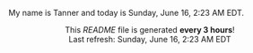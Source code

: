 My name is Tanner and today is Sunday, June 16, 2:23 AM EDT.

<p align="center">This <i>README</i> file is generated <b>every 3 hours</b>!</br>Last refresh: Sunday, June 16, 2:23 AM EDT<br /></p>
